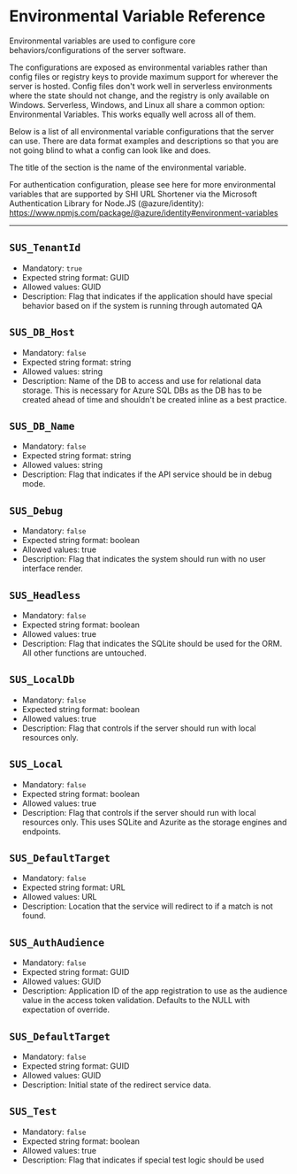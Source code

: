 # Environmental Variable Reference

Environmental variables are used to configure core behaviors/configurations of the server software.

The configurations are exposed as environmental variables rather than config files or registry keys to provide maximum support for wherever the server is hosted.
Config files don't work well in serverless environments where the state should not change, and the registry is only available on Windows.
Serverless, Windows, and Linux all share a common option: Environmental Variables. This works equally well across all of them.

Below is a list of all environmental variable configurations that the server can use. There are data format examples and descriptions so that you are not going blind to what a config can look like and does.

The title of the section is the name of the environmental variable.

For authentication configuration, please see here for more environmental variables that are supported by SHI URL Shortener via the Microsoft Authentication Library for Node.JS (@azure/identity):
<https://www.npmjs.com/package/@azure/identity#environment-variables>

---

## `SUS_TenantId`

- Mandatory: `true`
- Expected string format: GUID
- Allowed values: GUID
- Description: Flag that indicates if the application should have special behavior based on if the system is running through automated QA

## `SUS_DB_Host`

- Mandatory: `false`
- Expected string format: string
- Allowed values: string
- Description: Name of the DB to access and use for relational data storage. This is necessary for Azure SQL DBs as the DB has to be created ahead of time and shouldn't be created inline as a best practice.

## `SUS_DB_Name`

- Mandatory: `false`
- Expected string format: string
- Allowed values: string
- Description: Flag that indicates if the API service should be in debug mode.

## `SUS_Debug`

- Mandatory: `false`
- Expected string format: boolean
- Allowed values: true
- Description: Flag that indicates the system should run with no user interface render.

## `SUS_Headless`

- Mandatory: `false`
- Expected string format: boolean
- Allowed values: true
- Description: Flag that indicates the SQLite should be used for the ORM. All other functions are untouched.

## `SUS_LocalDb`

- Mandatory: `false`
- Expected string format: boolean
- Allowed values: true
- Description: Flag that controls if the server should run with local resources only.

## `SUS_Local`

- Mandatory: `false`
- Expected string format: boolean
- Allowed values: true
- Description: Flag that controls if the server should run with local resources only. This uses SQLite and Azurite as the storage engines and endpoints.

## `SUS_DefaultTarget`

- Mandatory: `false`
- Expected string format: URL
- Allowed values: URL
- Description: Location that the service will redirect to if a match is not found.

## `SUS_AuthAudience`

- Mandatory: `false`
- Expected string format: GUID
- Allowed values: GUID
- Description: Application ID of the app registration to use as the audience value in the access token validation. Defaults to the NULL with expectation of override.

## `SUS_DefaultTarget`

- Mandatory: `false`
- Expected string format: GUID
- Allowed values: GUID
- Description: Initial state of the redirect service data.

## `SUS_Test`

- Mandatory: `false`
- Expected string format: boolean
- Allowed values: true
- Description: Flag that indicates if special test logic should be used
